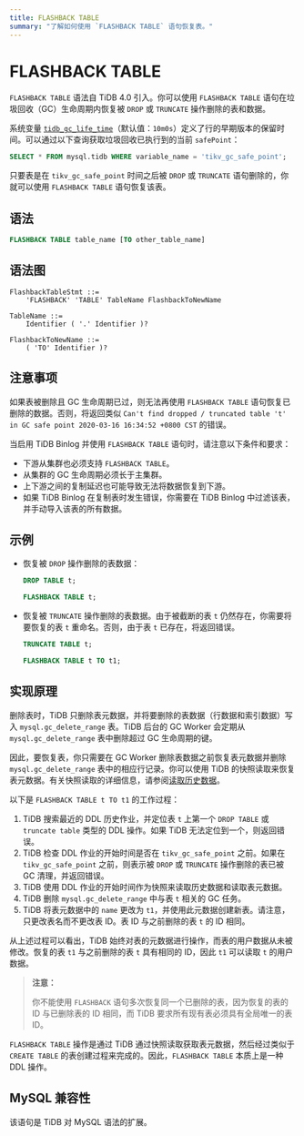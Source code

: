 ```yaml
---
title: FLASHBACK TABLE
summary: "了解如何使用 `FLASHBACK TABLE` 语句恢复表。"
---
```


# FLASHBACK TABLE

`FLASHBACK TABLE` 语法自 TiDB 4.0 引入。你可以使用 `FLASHBACK TABLE` 语句在垃圾回收（GC）生命周期内恢复被 `DROP` 或 `TRUNCATE` 操作删除的表和数据。

系统变量 [`tidb_gc_life_time`](/system-variables.md#tidb_gc_life_time-new-in-v50)（默认值：`10m0s`）定义了行的早期版本的保留时间。可以通过以下查询获取垃圾回收已执行到的当前 `safePoint`：


```sql
SELECT * FROM mysql.tidb WHERE variable_name = 'tikv_gc_safe_point';
```

只要表是在 `tikv_gc_safe_point` 时间之后被 `DROP` 或 `TRUNCATE` 语句删除的，你就可以使用 `FLASHBACK TABLE` 语句恢复该表。

## 语法


```sql
FLASHBACK TABLE table_name [TO other_table_name]
```

## 语法图

```ebnf+diagram
FlashbackTableStmt ::=
    'FLASHBACK' 'TABLE' TableName FlashbackToNewName

TableName ::=
    Identifier ( '.' Identifier )?

FlashbackToNewName ::=
    ( 'TO' Identifier )?
```

## 注意事项

如果表被删除且 GC 生命周期已过，则无法再使用 `FLASHBACK TABLE` 语句恢复已删除的数据。否则，将返回类似 `Can't find dropped / truncated table 't' in GC safe point 2020-03-16 16:34:52 +0800 CST` 的错误。

当启用 TiDB Binlog 并使用 `FLASHBACK TABLE` 语句时，请注意以下条件和要求：

* 下游从集群也必须支持 `FLASHBACK TABLE`。
* 从集群的 GC 生命周期必须长于主集群。
* 上下游之间的复制延迟也可能导致无法将数据恢复到下游。
* 如果 TiDB Binlog 在复制表时发生错误，你需要在 TiDB Binlog 中过滤该表，并手动导入该表的所有数据。

## 示例

- 恢复被 `DROP` 操作删除的表数据：

    
    ```sql
    DROP TABLE t;
    ```

    
    ```sql
    FLASHBACK TABLE t;
    ```

- 恢复被 `TRUNCATE` 操作删除的表数据。由于被截断的表 `t` 仍然存在，你需要将要恢复的表 `t` 重命名。否则，由于表 `t` 已存在，将返回错误。

    
    ```sql
    TRUNCATE TABLE t;
    ```

    
    ```sql
    FLASHBACK TABLE t TO t1;
    ```

## 实现原理

删除表时，TiDB 只删除表元数据，并将要删除的表数据（行数据和索引数据）写入 `mysql.gc_delete_range` 表。TiDB 后台的 GC Worker 会定期从 `mysql.gc_delete_range` 表中删除超过 GC 生命周期的键。

因此，要恢复表，你只需要在 GC Worker 删除表数据之前恢复表元数据并删除 `mysql.gc_delete_range` 表中的相应行记录。你可以使用 TiDB 的快照读取来恢复表元数据。有关快照读取的详细信息，请参阅[读取历史数据](/read-historical-data.md)。

以下是 `FLASHBACK TABLE t TO t1` 的工作过程：

1. TiDB 搜索最近的 DDL 历史作业，并定位表 `t` 上第一个 `DROP TABLE` 或 `truncate table` 类型的 DDL 操作。如果 TiDB 无法定位到一个，则返回错误。
2. TiDB 检查 DDL 作业的开始时间是否在 `tikv_gc_safe_point` 之前。如果在 `tikv_gc_safe_point` 之前，则表示被 `DROP` 或 `TRUNCATE` 操作删除的表已被 GC 清理，并返回错误。
3. TiDB 使用 DDL 作业的开始时间作为快照来读取历史数据和读取表元数据。
4. TiDB 删除 `mysql.gc_delete_range` 中与表 `t` 相关的 GC 任务。
5. TiDB 将表元数据中的 `name` 更改为 `t1`，并使用此元数据创建新表。请注意，只更改表名而不更改表 ID。表 ID 与之前删除的表 `t` 的 ID 相同。

从上述过程可以看出，TiDB 始终对表的元数据进行操作，而表的用户数据从未被修改。恢复的表 `t1` 与之前删除的表 `t` 具有相同的 ID，因此 `t1` 可以读取 `t` 的用户数据。

> **注意：**
>
> 你不能使用 `FLASHBACK` 语句多次恢复同一个已删除的表，因为恢复的表的 ID 与已删除表的 ID 相同，而 TiDB 要求所有现有表必须具有全局唯一的表 ID。

`FLASHBACK TABLE` 操作是通过 TiDB 通过快照读取获取表元数据，然后经过类似于 `CREATE TABLE` 的表创建过程来完成的。因此，`FLASHBACK TABLE` 本质上是一种 DDL 操作。

## MySQL 兼容性

该语句是 TiDB 对 MySQL 语法的扩展。
